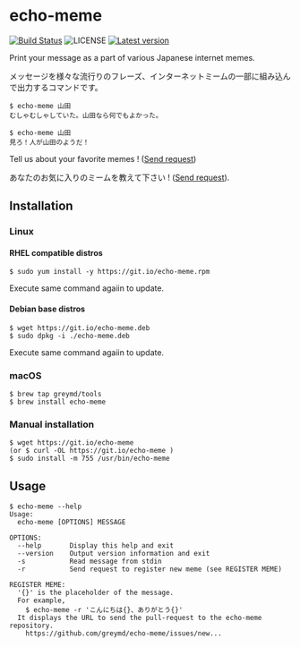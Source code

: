 # echo-meme

[![Build Status](https://travis-ci.org/greymd/echo-meme.svg?branch=master)](https://travis-ci.org/greymd/echo-meme)
![LICENSE](http://img.shields.io/badge/license-MIT-blue.svg?style=flat)
[![Latest version](https://img.shields.io/github/release/greymd/echo-meme.svg)](https://github.com/greymd/echo-meme/releases/latest)

Print your message as a part of various Japanese internet memes.

メッセージを様々な流行りのフレーズ、インターネットミームの一部に組み込んで出力するコマンドです。

```
$ echo-meme 山田
むしゃむしゃしていた。山田なら何でもよかった。

$ echo-meme 山田
見ろ！人が山田のようだ！
```

Tell us about your favorite memes ! ([Send request](https://github.com/greymd/echo-meme/issues/new?body=%74%65%6D%70%6C%61%74%65%3A%5B%E3%82%B5%E3%83%B3%E3%83%97%E3%83%AB%E6%96%87%E7%AB%A0%7B%7D%E3%80%82%7B%7D%E3%81%A8%E3%81%84%E3%81%86%E5%80%8B%E6%89%80%E3%81%8C%E5%BC%95%E6%95%B0%E3%81%AB%E3%81%AA%E3%82%8A%E3%81%BE%E3%81%99%E3%80%82%E3%80%80%5D&title=%6E%65%77%5F%6D%65%6D%65%5F%72%65%71%75%65%73%74%3A%E3%82%B5%E3%83%B3%E3%83%97%E3%83%AB%E6%96%87%E7%AB%A0%7B%7D%E3%80%82%7B%2E%2E%2E))

あなたのお気に入りのミームを教えて下さい ! ([Send request](https://github.com/greymd/echo-meme/issues/new?body=%74%65%6D%70%6C%61%74%65%3A%5B%E3%82%B5%E3%83%B3%E3%83%97%E3%83%AB%E6%96%87%E7%AB%A0%7B%7D%E3%80%82%7B%7D%E3%81%A8%E3%81%84%E3%81%86%E5%80%8B%E6%89%80%E3%81%8C%E5%BC%95%E6%95%B0%E3%81%AB%E3%81%AA%E3%82%8A%E3%81%BE%E3%81%99%E3%80%82%E3%80%80%5D&title=%6E%65%77%5F%6D%65%6D%65%5F%72%65%71%75%65%73%74%3A%E3%82%B5%E3%83%B3%E3%83%97%E3%83%AB%E6%96%87%E7%AB%A0%7B%7D%E3%80%82%7B%2E%2E%2E)).

## Installation

### Linux

#### RHEL compatible distros

```
$ sudo yum install -y https://git.io/echo-meme.rpm
```

Execute same command agaiin to update.

#### Debian base distros

```
$ wget https://git.io/echo-meme.deb
$ sudo dpkg -i ./echo-meme.deb
```

Execute same command agaiin to update.

### macOS

```
$ brew tap greymd/tools
$ brew install echo-meme
```

### Manual installation

```
$ wget https://git.io/echo-meme
(or $ curl -OL https://git.io/echo-meme )
$ sudo install -m 755 /usr/bin/echo-meme
```

## Usage

```
$ echo-meme --help
Usage:
  echo-meme [OPTIONS] MESSAGE

OPTIONS:
  --help       Display this help and exit
  --version    Output version information and exit
  -s           Read message from stdin
  -r           Send request to register new meme (see REGISTER MEME)

REGISTER MEME:
  '{}' is the placeholder of the message.
  For example,
    $ echo-meme -r 'こんにちは{}、ありがとう{}'
  It displays the URL to send the pull-request to the echo-meme repository.
    https://github.com/greymd/echo-meme/issues/new...
```
